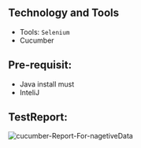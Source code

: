 ## Technology and Tools
 - Tools: ```Selenium```
 - Cucumber
## Pre-requisit:
 - Java install must
 - InteliJ
## TestReport:
![cucumber-Report-For-nagetiveData](https://user-images.githubusercontent.com/52061402/212406054-a7f146d5-b72e-46cb-853f-de2836c109ce.JPG)
